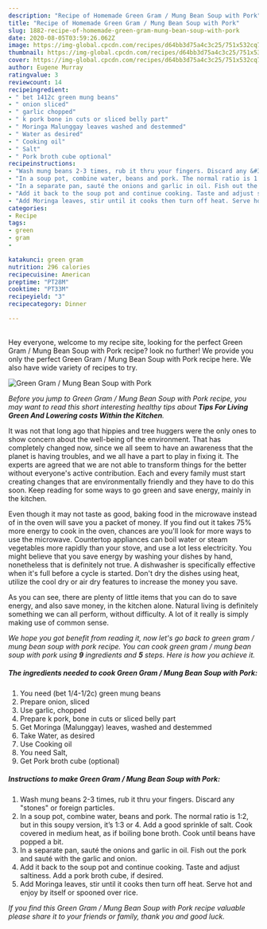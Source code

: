 ```yaml
---
description: "Recipe of Homemade Green Gram / Mung Bean Soup with Pork"
title: "Recipe of Homemade Green Gram / Mung Bean Soup with Pork"
slug: 1882-recipe-of-homemade-green-gram-mung-bean-soup-with-pork
date: 2020-08-05T03:59:26.062Z
image: https://img-global.cpcdn.com/recipes/d64bb3d75a4c3c25/751x532cq70/green-gram-mung-bean-soup-with-pork-recipe-main-photo.jpg
thumbnail: https://img-global.cpcdn.com/recipes/d64bb3d75a4c3c25/751x532cq70/green-gram-mung-bean-soup-with-pork-recipe-main-photo.jpg
cover: https://img-global.cpcdn.com/recipes/d64bb3d75a4c3c25/751x532cq70/green-gram-mung-bean-soup-with-pork-recipe-main-photo.jpg
author: Eugene Murray
ratingvalue: 3
reviewcount: 14
recipeingredient:
- " bet 1412c green mung beans"
- " onion sliced"
- " garlic chopped"
- " k pork bone in cuts or sliced belly part"
- " Moringa Malunggay leaves washed and destemmed"
- " Water as desired"
- " Cooking oil"
- " Salt"
- " Pork broth cube optional"
recipeinstructions:
- "Wash mung beans 2-3 times, rub it thru your fingers. Discard any &#34;stones&#34; or foreign particles."
- "In a soup pot, combine water, beans and pork. The normal ratio is 1:2, but in this soupy version, it’s 1:3 or 4. Add a good sprinkle of salt. Cook covered in medium heat, as if boiling bone broth. Cook until beans have popped a bit."
- "In a separate pan, sauté the onions and garlic in oil. Fish out the pork and sauté with the garlic and onion."
- "Add it back to the soup pot and continue cooking. Taste and adjust saltiness. Add a pork broth cube, if desired."
- "Add Moringa leaves, stir until it cooks then turn off heat. Serve hot and enjoy by itself or spooned over rice."
categories:
- Recipe
tags:
- green
- gram
- 

katakunci: green gram  
nutrition: 296 calories
recipecuisine: American
preptime: "PT28M"
cooktime: "PT33M"
recipeyield: "3"
recipecategory: Dinner

---
```

<br>
Hey everyone, welcome to my recipe site, looking for the perfect Green Gram / Mung Bean Soup with Pork recipe? look no further! We provide you only the perfect Green Gram / Mung Bean Soup with Pork recipe here. We also have wide variety of recipes to try.
<br>


![Green Gram / Mung Bean Soup with Pork](https://img-global.cpcdn.com/recipes/d64bb3d75a4c3c25/751x532cq70/green-gram-mung-bean-soup-with-pork-recipe-main-photo.jpg)

<i>Before you jump to Green Gram / Mung Bean Soup with Pork recipe, you may want to read this short interesting healthy tips about 
<strong>Tips For Living Green And Lowering costs Within the Kitchen</strong>.</i>
</br>

It was not that long ago that hippies and tree huggers were the only ones to show concern about the well-being of the environment. That has completely changed now, since we all seem to have an awareness that the planet is having troubles, and we all have a part to play in fixing it. The experts are agreed that we are not able to transform things for the better without everyone's active contribution. Each and every family must start creating changes that are environmentally friendly and they have to do this soon. Keep reading for some ways to go green and save energy, mainly in the kitchen.

Even though it may not taste as good, baking food in the microwave instead of in the oven will save you a packet of money. If you find out it takes 75% more energy to cook in the oven, chances are you'll look for more ways to use the microwave. Countertop appliances can boil water or steam vegetables more rapidly than your stove, and use a lot less electricity. You might believe that you save energy by washing your dishes by hand, nonetheless that is definitely not true. A dishwasher is specifically effective when it's full before a cycle is started. Don't dry the dishes using heat, utilize the cool dry or air dry features to increase the money you save.

As you can see, there are plenty of little items that you can do to save energy, and also save money, in the kitchen alone. Natural living is definitely something we can all perform, without difficulty. A lot of it really is simply making use of common sense.


<i>We hope you got benefit from reading it, now let's go back to green gram / mung bean soup with pork recipe. You can cook green gram / mung bean soup with pork using <strong>9</strong> ingredients and <strong>5</strong> steps. Here is how you achieve it.
</i>

##### The ingredients needed to cook Green Gram / Mung Bean Soup with Pork:

1. You need  (bet 1/4-1/2c) green mung beans
1. Prepare  onion, sliced
1. Use  garlic, chopped
1. Prepare  k pork, bone in cuts or sliced belly part
1. Get  Moringa (Malunggay) leaves, washed and destemmed
1. Take  Water, as desired
1. Use  Cooking oil
1. You need  Salt,
1. Get  Pork broth cube (optional)


##### Instructions to make Green Gram / Mung Bean Soup with Pork:

1. Wash mung beans 2-3 times, rub it thru your fingers. Discard any &#34;stones&#34; or foreign particles.
1. In a soup pot, combine water, beans and pork. The normal ratio is 1:2, but in this soupy version, it’s 1:3 or 4. Add a good sprinkle of salt. Cook covered in medium heat, as if boiling bone broth. Cook until beans have popped a bit.
1. In a separate pan, sauté the onions and garlic in oil. Fish out the pork and sauté with the garlic and onion.
1. Add it back to the soup pot and continue cooking. Taste and adjust saltiness. Add a pork broth cube, if desired.
1. Add Moringa leaves, stir until it cooks then turn off heat. Serve hot and enjoy by itself or spooned over rice.


<i>If you find this Green Gram / Mung Bean Soup with Pork recipe valuable please share it to your friends or family, thank you and good luck.</i>
